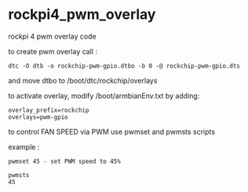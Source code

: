# rockpi4_pwm_overlay
rockpi 4 pwm overlay code

to create pwm overlay call : 

    dtc -O dtb -o rockchip-pwm-gpio.dtbo -b 0 -@ rockchip-pwm-gpio.dts

and move dtbo to /boot/dtc/rockchip/overlays

to activate overlay, modify /boot/armbianEnv.txt by adding: 

    overlay_prefix=rockchip
    overlays=pwm-gpio
  
to control FAN SPEED via PWM use pwmset and pwmsts scripts

example :

    pwmset 45 - set PWM speed to 45%
  
    pwmsts 
    45
